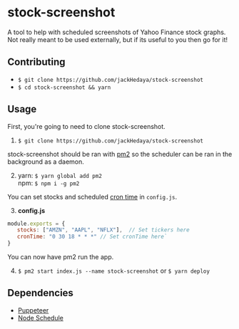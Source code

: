 # stock-screenshot

A tool to help with scheduled screenshots of Yahoo Finance stock graphs. Not really meant to be used externally, but if its useful to you then go for it!

## Contributing
+ `$ git clone https://github.com/jackHedaya/stock-screenshot`
+ `$ cd stock-screenshot && yarn`

## Usage
First, you're going to need to clone stock-screenshot.
1. `$ git clone https://github.com/jackHedaya/stock-screenshot`

stock-screenshot should be ran with <a href="https://github.com/Unitech/pm2">pm2</a> so the scheduler can be ran in the background as a daemon. 

2. yarn: `$ yarn global add pm2`<br>
   npm: `$ npm i -g pm2`

You can set stocks and scheduled <a href="https://github.com/node-schedule/node-schedule">cron time</a> in `config.js`.

3. **config.js**<br>
```js
module.exports = {
   stocks: ["AMZN", "AAPL", "NFLX"],  // Set tickers here
   cronTime: "0 30 18 * * *" // Set cronTime here`
}
```

You can now have pm2 run the app.

4. `$ pm2 start index.js --name stock-screenshot` or `$ yarn deploy`


## Dependencies
+ <a href="https://github.com/GoogleChrome/puppeteer">Puppeteer</a>
+ <a href="https://github.com/node-schedule/node-schedule">Node Schedule</a>
